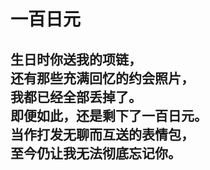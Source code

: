 # 一百日元

生日时你送我的项链，\
还有那些充满回忆的约会照片，\
我都已经全部丢掉了。\
即便如此，还是剩下了一百日元。\
当作打发无聊而互送的表情包，\
至今仍让我无法彻底忘记你。
<br>
<br>
<br>
<br>
<br>
<br>
<br>
<br>
<br>
<br>
<br>
<br>
<br>
<br>
<br>
<br>
<br>
<br>
<br>
<br>
<br>
<br>
<br>
---
